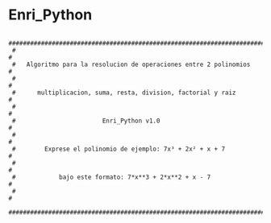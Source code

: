 # Enri_Python
     #######################################################################
     #                                                                     #
     #   Algoritmo para la resolucion de operaciones entre 2 polinomios    #
     #                                                                     #
     #      multiplicacion, suma, resta, division, factorial y raiz        #
     #                                                                     #
     #                        Enri_Python v1.0                             #
     #                                                                     #
     #        Exprese el polinomio de ejemplo: 7x³ + 2x² + x + 7           #
     #                                                                     #
     #            bajo este formato: 7*x**3 + 2*x**2 + x - 7               #
     #                                                                     #
     #######################################################################
